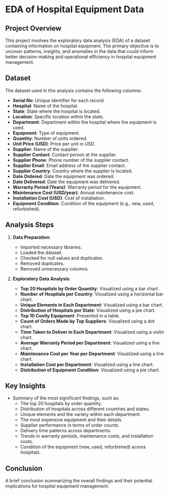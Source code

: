 # EDA of Hospital Equipment Data

## Project Overview
This project involves the exploratory data analysis (EDA) of a dataset containing information on hospital equipment. The primary objective is to uncover patterns, insights, and anomalies in the data that could inform better decision-making and operational efficiency in hospital equipment management.

## Dataset
The dataset used in this analysis contains the following columns:
- **Serial No**: Unique identifier for each record.
- **Hospital**: Name of the hospital.
- **State**: State where the hospital is located.
- **Location**: Specific location within the state.
- **Department**: Department within the hospital where the equipment is used.
- **Equipment**: Type of equipment.
- **Quantity**: Number of units ordered.
- **Unit Price (USD)**: Price per unit in USD.
- **Supplier**: Name of the supplier.
- **Supplier Contact**: Contact person at the supplier.
- **Supplier Phone**: Phone number of the supplier contact.
- **Supplier Email**: Email address of the supplier contact.
- **Supplier Country**: Country where the supplier is located.
- **Date Ordered**: Date the equipment was ordered.
- **Date Delivered**: Date the equipment was delivered.
- **Warranty Period (Years)**: Warranty period for the equipment.
- **Maintenance Cost (USD/year)**: Annual maintenance cost.
- **Installation Cost (USD)**: Cost of installation.
- **Equipment Condition**: Condition of the equipment (e.g., new, used, refurbished).

## Analysis Steps
1. **Data Preparation**:
    - Imported necessary libraries.
    - Loaded the dataset.
    - Checked for null values and duplicates.
    - Removed duplicates.
    - Removed unnecessary columns.

2. **Exploratory Data Analysis**:
    - **Top 20 Hospitals by Order Quantity**: Visualized using a bar chart.
    - **Number of Hospitals per Country**: Visualized using a horizontal bar chart.
    - **Unique Elements in Each Department**: Visualized using a bar chart.
    - **Distribution of Hospitals per State**: Visualized using a pie chart.
    - **Top 10 Costly Equipment**: Presented in a table.
    - **Count of Orders Made by Top Suppliers**: Visualized using a dot chart.
    - **Time Taken to Deliver in Each Department**: Visualized using a violin chart.
    - **Average Warranty Period per Department**: Visualized using a line chart.
    - **Maintenance Cost per Year per Department**: Visualized using a line chart.
    - **Installation Cost per Department**: Visualized using a line chart.
    - **Distribution of Equipment Condition**: Visualized using a pie chart.

## Key Insights
- Summary of the most significant findings, such as:
  - The top 20 hospitals by order quantity.
  - Distribution of hospitals across different countries and states.
  - Unique elements and the variety within each department.
  - The most expensive equipment and their details.
  - Supplier performance in terms of order counts.
  - Delivery time patterns across departments.
  - Trends in warranty periods, maintenance costs, and installation costs.
  - Condition of the equipment (new, used, refurbished) across hospitals.

## Conclusion
A brief conclusion summarizing the overall findings and their potential implications for hospital equipment management.



